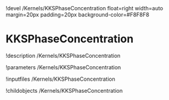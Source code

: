 <!-- MOOSE Object Documentation Stub: Remove this when content is added. -->!devel /Kernels/KKSPhaseConcentration float=right width=auto margin=20px padding=20px background-color=#F8F8F8


# KKSPhaseConcentration
!description /Kernels/KKSPhaseConcentration

!parameters /Kernels/KKSPhaseConcentration

!inputfiles /Kernels/KKSPhaseConcentration

!childobjects /Kernels/KKSPhaseConcentration
